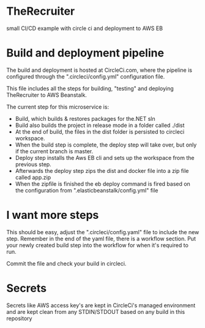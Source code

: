 # TheRecruiter
small CI/CD example with circle ci and deployment to AWS EB


# Build and deployment pipeline
The build and deployment is hosted at CircleCi.com, where the pipeline is configured through the ".circleci/config.yml" configuration file.

This file includes all the steps for building, "testing" and deploying TheRecruiter to AWS Beanstalk.

The current step for this microservice is:
- Build, which builds & restores packages for the.NET sln
- Build also builds the project in release mode in a folder called ./dist
- At the end of build, the files in the dist folder is persisted to circleci workspace.
- When the build step is complete, the deploy step will take over, but only if the current branch is master.
- Deploy step installs the Aws EB cli and sets up the workspace from the previous step. 
- Afterwards the deploy step zips the dist and docker file into a zip file called app.zip
- When the zipfile is finished the eb deploy command is fired based on the configuration from ".elasticbeanstalk/config.yml" file


# I want more steps
This should be easy, adjust the ".circleci/config.yaml" file to include the new step. Remember in the end of the yaml file, there is a workflow section. Put your newly created build step into the workflow for when it's required to run. 

Commit the file and check your build in circleci.

# Secrets
Secrets like AWS access key's are kept in CircleCi's managed environment and are kept clean from any STDIN/STDOUT based on any build in this repository
